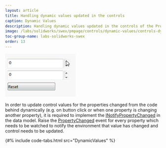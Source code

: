 ```yaml
---
layout: article
title: Handling dynamic values updated in the controls
caption: Dynamic Values
description: Handling dynamic values updated in the controls of the Property Manager Page using SwEx.PMPage framework
image: /labs/solidworks/swex/pmpage/controls/dynamic-values/controls-dynamic-values.gif
toc-group-name: labs-solidworks-swex
order: 13
---
```

![Values updated controls](controls-dynamic-values.gif)

In order to update control values for the properties changed from the code behind dynamically (e.g. on button click or when one property is changing another property), it is required to implement the [INotifyPropertyChanged](https://docs.microsoft.com/en-us/dotnet/api/system.componentmodel.inotifypropertychanged?view=netframework-4.8) in the data model. Raise the [PropertyChanged](https://docs.microsoft.com/en-us/dotnet/api/system.componentmodel.inotifypropertychanged.propertychanged?view=netframework-4.8) event for every property which needs to be watched to notify the environment that value has changed and control needs to be updated.

{#% include code-tabs.html src="DynamicValues" %}
